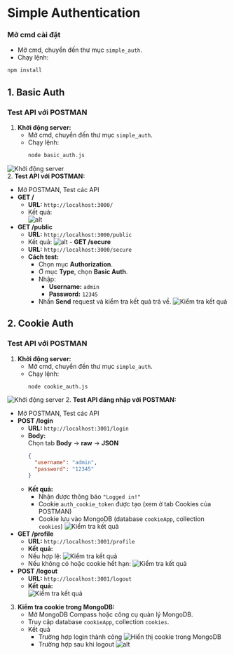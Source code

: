 # Simple Authentication
### Mở cmd cài đặt 
- Mở cmd, chuyển đến thư mục `simple_auth`.
- Chạy lệnh:
```bash
npm install
```
## 1. Basic Auth
### Test API với POSTMAN

1. **Khởi động server:**
   - Mở cmd, chuyển đến thư mục `simple_auth`.
   - Chạy lệnh:  
     ```bash
     node basic_auth.js
 ![Khởi động server](public/image/image2.png)    
2. **Test API với POSTMAN:**
   - Mở POSTMAN, Test các API
   - **GET /**  
      - **URL:** `http://localhost:3000/`
      - Kết quả:  
      ![alt](public/image/image6.png)
   - **GET /public**  
      - **URL:** `http://localhost:3000/public`
      - Kết quả: 
      ![alt](public/image/image7.png)
    - **GET /secure**  
      - **URL:** `http://localhost:3000/secure`
      - **Cách test:**  
        - Chọn mục **Authorization**.
        - Ở mục **Type**, chọn **Basic Auth**.
        - Nhập:
          - **Username:** `admin`
          - **Password:** `12345`
        - Nhấn **Send** request và kiểm tra kết quả trả về.
      ![Kiểm tra kết quả](public/image/image8.png)
## 2. Cookie Auth
### Test API với POSTMAN

1. **Khởi động server:**
   - Mở cmd, chuyển đến thư mục `simple_auth`.
   - Chạy lệnh:  
     ```bash
     node cookie_auth.js
     ```
 ![Khởi động server](public/image/image3.png) 
2. **Test API đăng nhập với POSTMAN:**
   - Mở POSTMAN, Test các API
   - **POST /login**  
     - **URL:** `http://localhost:3001/login`
     - **Body:**  
       Chọn tab **Body** → **raw** → **JSON**  
       ```json
       {
         "username": "admin",
         "password": "12345"
       }
       ```
     - **Kết quả:**  
       - Nhận được thông báo `"Logged in!"`
       - Cookie `auth_cookie_token` được tạo (xem ở tab Cookies của POSTMAN)
       - Cookie lưu vào MongoDB (database `cookieApp`, collection `cookies`)
     ![Kiểm tra kết quả](public/image/image4.png)
   - **GET /profile**  
     - **URL:** `http://localhost:3001/profile`
     - **Kết quả:**  
      - Nếu hợp lệ:
     ![Kiểm tra kết quả](public/image/image9.png)
      - Nếu không có hoặc cookie hết hạn:
     ![Kiểm tra kết quả](public/image/image10.png)
   - **POST /logout**  
     - **URL:** `http://localhost:3001/logout`
     - **Kết quả:**  
     ![Kiểm tra kết quả](public/image/image10.png)
3. **Kiểm tra cookie trong MongoDB:**
   - Mở MongoDB Compass hoặc công cụ quản lý MongoDB.
   - Truy cập database `cookieApp`, collection `cookies`.
   - Kết quả
      - Trường hợp login thành công 
   ![Hiển thị cookie trong MongoDB](public/image/image5.png)
      - Trường hợp sau khi logout
   ![alt](public/image/image12.png)
